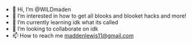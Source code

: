 - 👋 Hi, I’m @WILDmaden
- 👀 I’m interested in how to get all blooks and blooket hacks and more!
- 🌱 I’m currently learning idk what its called
- 💞️ I’m looking to collaborate on idk
- 📫 How to reach me maddenlewis11@gmail.com

<!---
WILDmaden/WILDmaden is a ✨ special ✨ repository because its `README.md` (this file) appears on your GitHub profile.
You can click the Preview link to take a look at your changes.
---> 
